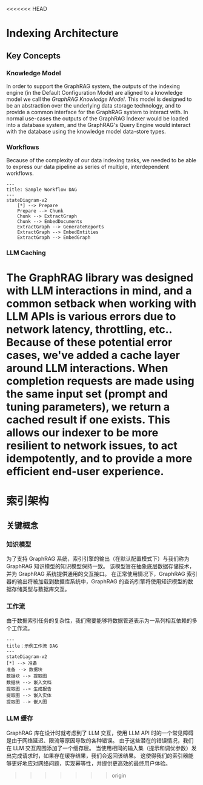 <<<<<<< HEAD
# Indexing Architecture 

## Key Concepts

### Knowledge Model

In order to support the GraphRAG system, the outputs of the indexing engine (in the Default Configuration Mode) are aligned to a knowledge model we call the _GraphRAG Knowledge Model_.
This model is designed to be an abstraction over the underlying data storage technology, and to provide a common interface for the GraphRAG system to interact with.
In normal use-cases the outputs of the GraphRAG Indexer would be loaded into a database system, and the GraphRAG's Query Engine would interact with the database using the knowledge model data-store types.

### Workflows

Because of the complexity of our data indexing tasks, we needed to be able to express our data pipeline as series of multiple, interdependent workflows.

```mermaid
---
title: Sample Workflow DAG
---
stateDiagram-v2
    [*] --> Prepare
    Prepare --> Chunk
    Chunk --> ExtractGraph
    Chunk --> EmbedDocuments
    ExtractGraph --> GenerateReports
    ExtractGraph --> EmbedEntities
    ExtractGraph --> EmbedGraph
```

### LLM Caching

The GraphRAG library was designed with LLM interactions in mind, and a common setback when working with LLM APIs is various errors due to network latency, throttling, etc..
Because of these potential error cases, we've added a cache layer around LLM interactions.
When completion requests are made using the same input set (prompt and tuning parameters), we return a cached result if one exists.
This allows our indexer to be more resilient to network issues, to act idempotently, and to provide a more efficient end-user experience.
=======
# 索引架构

## 关键概念

### 知识模型

为了支持 GraphRAG 系统，索引引擎的输出（在默认配置模式下）与我们称为 GraphRAG 知识模型的知识模型保持一致。
该模型旨在抽象底层数据存储技术，并为 GraphRAG 系统提供通用的交互接口。
在正常使用情况下，GraphRAG 索引器的输出将被加载到数据库系统中，GraphRAG 的查询引擎将使用知识模型的数据存储类型与数据库交互。

### 工作流

由于数据索引任务的复杂性，我们需要能够将数据管道表示为一系列相互依赖的多个工作流。

```mermaid
---
title：示例工作流 DAG
---
stateDiagram-v2
[*] --> 准备
准备 --> 数据块
数据块 --> 提取图
数据块 --> 嵌入文档
提取图 --> 生成报告
提取图 --> 嵌入实体
提取图 --> 嵌入图
```

### LLM 缓存

GraphRAG 库在设计时就考虑到了 LLM 交互，使用 LLM API 时的一个常见障碍是由于网络延迟、限流等原因导致的各种错误。
由于这些潜在的错误情况，我们在 LLM 交互周围添加了一个缓存层。
当使用相同的输入集（提示和调优参数）发出完成请求时，如果存在缓存结果，我们会返回该结果。
这使得我们的索引器能够更好地应对网络问题，实现幂等性，并提供更高效的最终用户体验。
>>>>>>> origin
